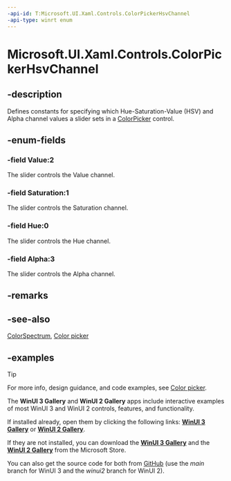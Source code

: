 ```yaml
---
-api-id: T:Microsoft.UI.Xaml.Controls.ColorPickerHsvChannel
-api-type: winrt enum
---
```

<!-- Enumeration syntax.
public enum ColorPickerHsvChannel : int 
-->

# Microsoft.UI.Xaml.Controls.ColorPickerHsvChannel

## -description

Defines constants for specifying which Hue-Saturation-Value (HSV) and Alpha channel values a slider sets in a [ColorPicker](colorpicker.md) control.

## -enum-fields

### -field Value:2

The slider controls the Value channel.

### -field Saturation:1

The slider controls the Saturation channel.

### -field Hue:0

The slider controls the Hue channel.

### -field Alpha:3

The slider controls the Alpha channel.

## -remarks

## -see-also

[ColorSpectrum](../microsoft.ui.xaml.controls.primitives/colorspectrum.md), [Color picker](https://docs.microsoft.com/windows/uwp/controls-and-patterns/color-picker)

## -examples

> [!TIP]
> For more info, design guidance, and code examples, see [Color picker](/windows/apps/design/controls/color-picker).
>
> The **WinUI 3 Gallery** and **WinUI 2 Gallery** apps include interactive examples of most WinUI 3 and WinUI 2 controls, features, and functionality.
>
> If installed already, open them by clicking the following links: [**WinUI 3 Gallery**](winui3gallery:/item/ColorPicker) or [**WinUI 2 Gallery**](winui2gallery:/item/ColorPicker).
>
> If they are not installed, you can download the [**WinUI 3 Gallery**](https://www.microsoft.com/store/productId/9P3JFPWWDZRC) and the [**WinUI 2 Gallery**](https://www.microsoft.com/store/productId/9MSVH128X2ZT) from the Microsoft Store.
>
> You can also get the source code for both from [GitHub](https://github.com/Microsoft/WinUI-Gallery) (use the *main* branch for WinUI 3 and the *winui2* branch for WinUI 2).
